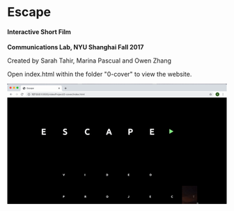 # Escape

#### Interactive Short Film

__Communications Lab, NYU Shanghai Fall 2017__

Created by Sarah Tahir, Marina Pascual and Owen Zhang

Open index.html within the folder "0-cover" to view the website.

<img src='escapegif-main.gif'>
